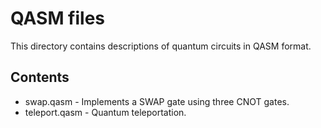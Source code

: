 # QASM files

This directory contains descriptions of quantum circuits in QASM format.

## Contents

  * swap.qasm - Implements a SWAP gate using three CNOT gates.
  * teleport.qasm - Quantum teleportation.

